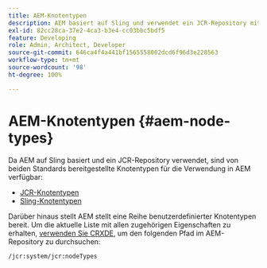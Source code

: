 ```yaml
---
title: AEM-Knotentypen
description: AEM basiert auf Sling und verwendet ein JCR-Repository mit Knotentypen, die von beiden angeboten werden, aber AEM bietet auch eine Reihe von eigenen Knotentypen.
exl-id: 82cc28ca-37e2-4ca3-b3e4-cc03bbc5bdf5
feature: Developing
role: Admin, Architect, Developer
source-git-commit: 646ca4f4a441bf1565558002dcd6f96d3e228563
workflow-type: tm+mt
source-wordcount: '98'
ht-degree: 100%

---
```


# AEM-Knotentypen {#aem-node-types}

Da AEM auf Sling basiert und ein JCR-Repository verwendet, sind von beiden Standards bereitgestellte Knotentypen für die Verwendung in AEM verfügbar:

* [JCR-Knotentypen](https://www.adobe.io/experience-manager/reference-materials/spec/jcr/2.0/3_Repository_Model.html#3.1.7-Node-Types)
* [Sling-Knotentypen](https://cwiki.apache.org/confluence/display/SLING/Sling+Node+Types)

Darüber hinaus stellt AEM stellt eine Reihe benutzerdefinierter Knotentypen bereit. Um die aktuelle Liste mit allen zugehörigen Eigenschaften zu erhalten, [verwenden Sie CRXDE](/help/implementing/developing/tools/crxde.md), um den folgenden Pfad im AEM-Repository zu durchsuchen:

`/jcr:system/jcr:nodeTypes`
